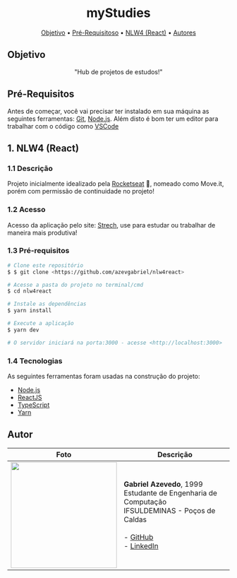 <h1 align="center">myStudies</h1>

<p align="center">
 <a href="#Objetivo">Objetivo</a> •
 <a href="#Pré-Requisitos">Pré-Requisitoso</a> •
 <a href="#NLW4_(React)">NLW4 (React)</a> • 
 <a href="#Autores">Autores</a>
</p>

## Objetivo

<p align="center">"Hub de projetos de estudos!"</p>

## Pré-Requisitos

Antes de começar, você vai precisar ter instalado em sua máquina as seguintes ferramentas:
[Git](https://git-scm.com), [Node.js](https://nodejs.org/en/). 
Além disto é bom ter um editor para trabalhar com o código como [VSCode](https://code.visualstudio.com/)

## 1. NLW4 (React)

### 1.1 Descrição

Projeto inicialmente idealizado pela <a href="https://rocketseat.com.br/">Rocketseat</a> 🚀, nomeado como Move.it, porém com permissão de continuidade no projeto!

### 1.2 Acesso

Acesso da aplicação pelo site: <a align="center" href="https://stretch-azevgabriel.vercel.app/">Strech</a>, use para estudar ou trabalhar de maneira mais produtiva!

### 1.3 Pré-requisitos

```bash
# Clone este repositório
$ $ git clone <https://github.com/azevgabriel/nlw4react>

# Acesse a pasta do projeto no terminal/cmd
$ cd nlw4react

# Instale as dependências
$ yarn install

# Execute a aplicação
$ yarn dev

# O servidor iniciará na porta:3000 - acesse <http://localhost:3000>
```

### 1.4 Tecnologias

As seguintes ferramentas foram usadas na construção do projeto:

- [Node.js](https://nodejs.org/en/)
- [ReactJS](https://pt-br.reactjs.org/)
- [TypeScript](https://www.typescriptlang.org/)
- [Yarn](https://yarnpkg.com/)

## Autor

Foto   | Descrição
--------- | ------
<img src="https://github.com/azevgabriel.png" width="240" height="240"/>| <strong>Gabriel Azevedo</strong>, 1999 </br> Estudante de Engenharia de Computação </br>IFSULDEMINAS - Poços de Caldas</br></br> - <a href="https://github.com/azevgabriel">GitHub</a> </br> - <a href="https://www.linkedin.com/in/azevgabriel/">LinkedIn</a>
